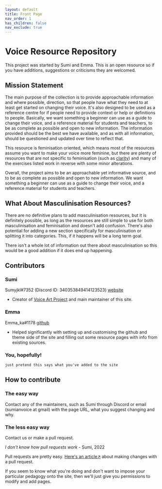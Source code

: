 ```yaml
---
layout: default
title: Front Page
nav_order: 1
has_children: false
nav_exclude: true
---
```

# Voice Resource Repository
This project was started by Sumi and Emma. This is an open resource so if you have additions, suggestions or criticisms they are welcomed.

## Mission Statement
The main purpose of the collection is to provide approachable information and where possible, direction, so that people have what they need to at least get started on changing their voice. It's also designed to be used as a reference centre for if people need to provide context or help or definitions to people.
Basically, we want something a beginner can use as a guide to change their voice, and a reference material for students and teachers, to be as complete as possible and open to new information. The information provided should be the best we have available, and as with all information, should be questioned and updated over time to reflect that.

This resource is feminisation oriented, which means most of the resources assume you want to make your voice more feminine, but there are plenty of resources that are not specific to feminisation (such as [clarity](/wiki/pages/clarity)) and many of the exercises listed work in reverse with some minor alterations.

Overall, the project aims to be an approachable yet informative source, and to be as complete as possible and open to new information. We want something a beginner can use as a guide to change their voice, and a reference material for students and teachers.

## What About Masculinisation Resources?
There are no definitive plans to add masculinisation resources, but it is definitely possible, as long as the resources are still simple to use for both masculinisation and feminisation and doesn't add confusion. There's also potential for adding a new section specifically for masculinisation or splitting it into categories. This, if it happens will be a long term goal.

There isn't a whole lot of information out there about masculinisation so this would be a good addition if it does end up happening.


## Contributors
### Sumi
Sumyjkl#7352 (Discord ID: 340353849414123523) [website](https://sumianvoice.com)
- Creator of [Voice Art Project](/wiki/pages/communities/#voice-art-project) and main maintainer of this site.

### Emma
Emma_ka#1178 [github](https://github.com/Nanrin)
- Helped significantly with setting up and customising the github and theme side of the site and filling out some resource pages with info from existing sources.

### You, hopefully!
`just pretend this says what you've added to the site`


## How to contribute
### The easy way
Contact any of the maintainers, such as Sumi through Discord or email (sumianvoice at gmail) with the page URL, what you suggest changing and why.

### The less easy way
Contact us or make a pull request.

_I don't know how pull requests work_ - Sumi, 2022

Pull requests are pretty easy. [Here's an article↗](https://opensource.com/article/19/7/create-pull-request-github) about making changes with a pull request.

If you seem to know what you're doing and don't want to impose your particular pedagogy onto the site, then we'll just give you permissions to modify and add pages.
